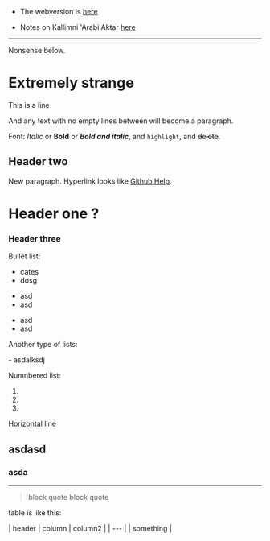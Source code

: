- The webversion is [here](https://keinriesenradinparis.github.io/testing_local/)

- Notes on Kallimni 'Arabi Aktar [here](/_posts/2024-02-10-KallimniArabiAktar.md)

--------------
Nonsense below.

# Extremely strange
This is a line

And any text with no empty lines between will become a paragraph.

Font: *Italic* or **Bold** or ***Bold and italic***, and `highlight`, and ~~delete~~.

## Header two

New paragraph.
Hyperlink looks like [Github Help](www.google.com).

# Header one ?

### Header three

Bullet list:

- cates
- dosg

* asd
* asd

+ asd 
+ asd 


Another type of lists:

\- asdalksdj

Numnbered list:

1.
2.
3.

Horizontal line

asdasd
-----------------------------------------------------------------

### asda
-----------------------------


> block quote
> block quote


table is like this:

| header | column | column2 |
| ---    |        |   something |

